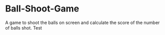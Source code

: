 # Ball-Shoot-Game
A game to shoot the balls on screen and calculate the score of the number of balls shot.
Test
